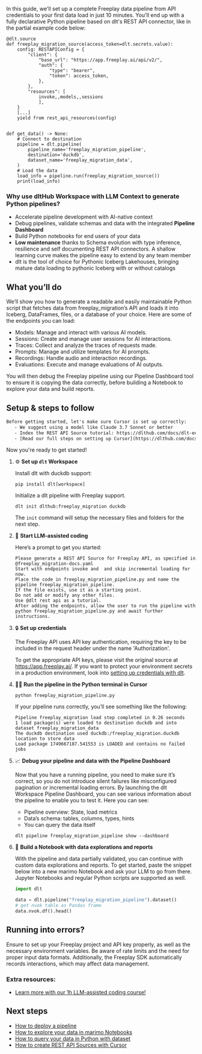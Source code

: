 In this guide, we'll set up a complete Freeplay data pipeline from API credentials to your first data load in just 10 minutes. You'll end up with a fully declarative Python pipeline based on dlt's REST API connector, like in the partial example code below:

```python-outcome
@dlt.source
def freeplay_migration_source(access_token=dlt.secrets.value):
    config: RESTAPIConfig = {
        "client": {
            "base_url": "https://app.freeplay.ai/api/v2/",
            "auth": {
                "type": "bearer",
                "token": access_token,
            },
        },
        "resources": [
            invoke,,models,,sessions
            ],
    }
    [...]
    yield from rest_api_resources(config)


def get_data() -> None:
    # Connect to destination
    pipeline = dlt.pipeline(
        pipeline_name='freeplay_migration_pipeline',
        destination='duckdb',
        dataset_name='freeplay_migration_data', 
    )
    # Load the data
    load_info = pipeline.run(freeplay_migration_source())
    print(load_info) 
```

### Why use dltHub Workspace with LLM Context to generate Python pipelines?

- Accelerate pipeline development with AI-native context
- Debug pipelines, validate schemas and data with the integrated **Pipeline Dashboard**
- Build Python notebooks for end users of your data
- **Low maintenance** thanks to Schema evolution with type inference, resilience and self documenting REST API connectors. A shallow learning curve makes the pipeline easy to extend by any team member
- dlt is the tool of choice for Pythonic Iceberg Lakehouses, bringing mature data loading to pythonic Iceberg with or without catalogs

## What you’ll do

We’ll show you how to generate a readable and easily maintainable Python script that fetches data from freeplay_migration’s API and loads it into Iceberg, DataFrames, files, or a database of your choice. Here are some of the endpoints you can load:

- Models: Manage and interact with various AI models.
- Sessions: Create and manage user sessions for AI interactions.
- Traces: Collect and analyze the traces of requests made.
- Prompts: Manage and utilize templates for AI prompts.
- Recordings: Handle audio and interaction recordings.
- Evaluations: Execute and manage evaluations of AI outputs.

You will then debug the Freeplay pipeline using our Pipeline Dashboard tool to ensure it is copying the data correctly, before building a Notebook to explore your data and build reports.

## Setup & steps to follow

```default
Before getting started, let's make sure Cursor is set up correctly:
   - We suggest using a model like Claude 3.7 Sonnet or better
   - Index the REST API Source tutorial: https://dlthub.com/docs/dlt-ecosystem/verified-sources/rest_api/ and add it to context as **@dlt rest api**
   - [Read our full steps on setting up Cursor](https://dlthub.com/docs/dlt-ecosystem/llm-tooling/cursor-restapi#23-configuring-cursor-with-documentation)
```

Now you're ready to get started!

1. ⚙️ **Set up `dlt` Workspace**
    
    Install dlt with duckdb support:
    ```shell
    pip install dlt[workspace]
    ```

    Initialize a dlt pipeline with Freeplay support.
    ```shell
    dlt init dlthub:freeplay_migration duckdb
    ```

    The `init` command will setup the necessary files and folders for the next step.
    
2. 🤠 **Start LLM-assisted coding**
    
    Here’s a prompt to get you started:
    
    ```prompt
    Please generate a REST API Source for Freeplay API, as specified in @freeplay_migration-docs.yaml 
    Start with endpoints invoke and  and skip incremental loading for now. 
    Place the code in freeplay_migration_pipeline.py and name the pipeline freeplay_migration_pipeline. 
    If the file exists, use it as a starting point. 
    Do not add or modify any other files. 
    Use @dlt rest api as a tutorial. 
    After adding the endpoints, allow the user to run the pipeline with python freeplay_migration_pipeline.py and await further instructions.
    ```

    
3. 🔒 **Set up credentials** 
    
    The Freeplay API uses API key authentication, requiring the key to be included in the request header under the name 'Authorization'.
    
    To get the appropriate API keys, please visit the original source at https://app.freeplay.ai/.
    If you want to protect your environment secrets in a production environment, look into [setting up credentials with dlt](https://dlthub.com/docs/walkthroughs/add_credentials).
    
4. 🏃‍♀️ **Run the pipeline in the Python terminal in Cursor**
    
    ```shell
    python freeplay_migration_pipeline.py
    ```
    
    If your pipeline runs correctly, you’ll see something like the following:
    
    ```shell
    Pipeline freeplay_migration load step completed in 0.26 seconds
    1 load package(s) were loaded to destination duckdb and into dataset freeplay_migration_data
    The duckdb destination used duckdb:/freeplay_migration.duckdb location to store data
    Load package 1749667187.541553 is LOADED and contains no failed jobs
    ```
    
5. 📈 **Debug your pipeline and data with the Pipeline Dashboard**

    Now that you have a running pipeline, you need to make sure it’s correct, so you do not introduce silent failures like misconfigured pagination or incremental loading errors. By launching the dlt Workspace Pipeline Dashboard, you can see various information about the pipeline to enable you to test it. Here you can see:
    - Pipeline overview: State, load metrics
    - Data’s schema: tables, columns, types, hints
    - You can query the data itself
    
    ```shell
    dlt pipeline freeplay_migration_pipeline show --dashboard
    ```
    
6. 🐍 **Build a Notebook with data explorations and reports**

    With the pipeline and data partially validated, you can continue with custom data explorations and reports. To get started, paste the snippet below into a new marimo Notebook and ask your LLM to go from there. Jupyter Notebooks and regular Python scripts are supported as well.

    
    ```python
    import dlt

   data = dlt.pipeline("freeplay_migration_pipeline").dataset()
   # get nvok table as Pandas frame
   data.nvok.df().head()
    ```

## Running into errors?

Ensure to set up your Freeplay project and API key properly, as well as the necessary environment variables. Be aware of rate limits and the need for proper input data formats. Additionally, the Freeplay SDK automatically records interactions, which may affect data management.

### Extra resources:

- [Learn more with our 1h LLM-assisted coding course!](https://www.youtube.com/watch?v=GGid70rnJuM)

## Next steps

- [How to deploy a pipeline](https://dlthub.com/docs/walkthroughs/deploy-a-pipeline)
- [How to explore your data in marimo Notebooks](https://dlthub.com/docs/general-usage/dataset-access/marimo)
- [How to query your data in Python with dataset](https://dlthub.com/docs/general-usage/dataset-access/dataset)
- [How to create REST API Sources with Cursor](https://dlthub.com/docs/dlt-ecosystem/llm-tooling/cursor-restapi)